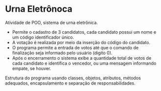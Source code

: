 # Urna Eletrônoca
Atividade de POO, sistema de urna eletrônica.

- Permite o cadastro de 3 candidatos, cada candidato possui um nome e um código identificador único.
- A votação é realizada por meio da inserção do código do candidato.
- O programa permite a entrada de votos até que o comando de finalização seja informado pelo usuário (digito 0).
- Após o encerramento o sistema exibe a quantidade total de votos de cada candidato e identifica o vencedor, ou uma mensagem informando empate, se houver.

Estrutura do programa usando classes, objetos, atributos, métodos adequados, encapsulamento e separação de responsabilidades.

